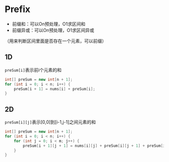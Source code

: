 # Prefix

- 前缀和：可以On预处理，O1求区间和
- 前缀异或：可以On预处理，O1求区间异或

（用来判断区间里面是否存在一个元素，可以前缀）

## 1D

`preSum[i]`表示前i个元素的和

```java
int[] preSum = new int[n + 1];
for (int i = 0; i < n; i++) {
    preSum[i + 1] = nums[i] + preSum[i];
}
```

## 2D

`preSum[i][j]`表示[0,0]到[i-1,j-1]之间元素的和

```java
int[] preSum = new int[n + 1];
for (int i = 0; i < n; i++) {
	for (int j = 0; i < m; j++) {
    	preSum[i + 1][j + 1] = nums[i][j] + preSum[i][j + 1] + preSum[i + 1][j] - preSum[i][j];
    }
}
```

